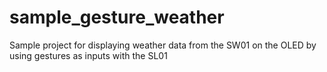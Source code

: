 # sample_gesture_weather
Sample project for displaying weather data from the SW01 on the OLED by using gestures as inputs with the SL01
